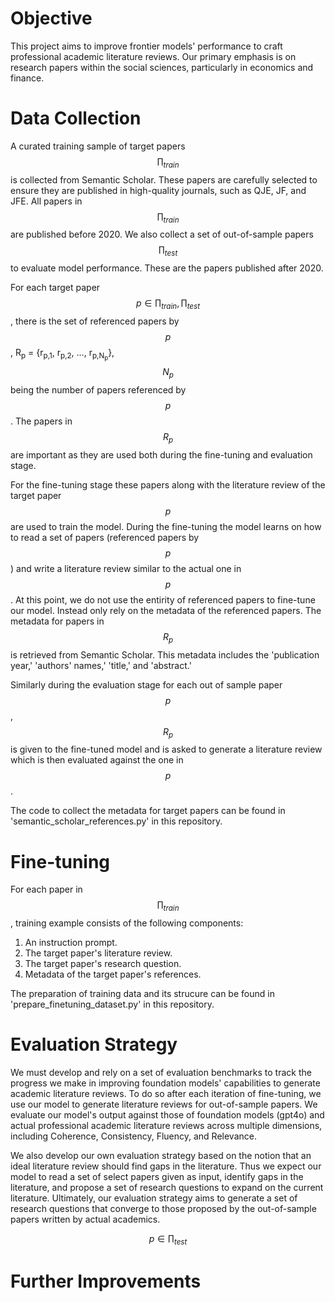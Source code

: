 # Objective
This project aims to improve frontier models' performance to craft professional academic literature reviews. Our primary emphasis is on research papers within the social sciences, particularly in economics and finance.

# Data Collection

A curated training sample of target papers $$\prod_{train}$$ is collected from Semantic Scholar. These papers are carefully selected to ensure they are published in high-quality journals, such as QJE, JF, and JFE. All papers in $$\prod_{train}$$ are published before 2020. We also collect a set of out-of-sample papers $$\prod_{test}$$ to evaluate model performance. These are the papers published after 2020. 

For each target paper $$p \in {\prod_{train}, \prod_{test}}$$, there is the set of referenced papers by $$p$$, R<sub>p</sub> = {r<sub>p,1</sub>, r<sub>p,2</sub>, …, r<sub>p,N<sub>p</sub></sub>}, $$N_{p}$$ being the number of papers referenced by $$p$$. The papers in $$R_{p}$$ are important as they are used both during the fine-tuning and evaluation stage. 

For the fine-tuning stage these papers along with the literature review of the target paper $$p$$ are used to train the model. During the fine-tuning the model learns on how to read a set of papers (referenced papers by $$p$$) and write a literature review similar to the actual one in $$p$$. At this point, we do not use the entirity of referenced papers to fine-tune our model. Instead only rely on the metadata of the referenced papers. The metadata for papers in $$R_{p}$$ is retrieved from Semantic Scholar. This metadata includes the 'publication year,' 'authors' names,' 'title,' and 'abstract.' 

Similarly during the evaluation stage for each out of sample paper $$p$$, $$R_{p}$$ is given to the fine-tuned model and is asked to generate a literature review which is then evaluated against the one in $$p$$. 

The code to collect the metadata for target papers can be found in 'semantic_scholar_references.py' in this repository.

# Fine-tuning 
For each paper in $$\prod_{train}$$, training example consists of the following components:

1. An instruction prompt.
2. The target paper's literature review.
3. The target paper's research question.
4. Metadata of the target paper's references.

The preparation of training data and its strucure can be found in 'prepare_finetuning_dataset.py' in this repository.

# Evaluation Strategy
We must develop and rely on a set of evaluation benchmarks to track the progress we make in improving foundation models' capabilities to generate academic literature reviews. 
To do so after each iteration of fine-tuning, we use our model to generate literature reviews for out-of-sample papers. We evaluate our model's output against those of foundation models (gpt4o) and actual professional academic literature reviews across multiple dimensions, including Coherence, Consistency, Fluency, and Relevance. 

We also develop our own evaluation strategy based on the notion that an ideal literature review should find gaps in the literature. Thus we expect our model to read a set of select papers given as input, identify gaps in the literature, and propose a set of research questions to expand on the current literature. Ultimately, our evaluation strategy aims to generate a set of research questions that converge to those proposed by the out-of-sample papers written by actual academics. 

$$p \in \prod_{test}$$ 

# Further Improvements
